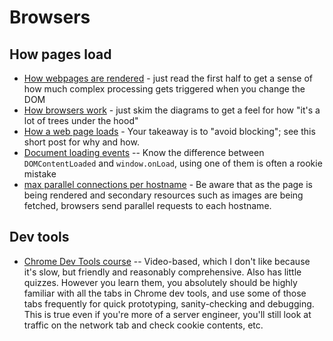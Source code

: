 # Browsers

## How pages load

* [How webpages are rendered](http://frontendbabel.info/articles/webpage-rendering-101/) - just read the first half to get a sense of how much complex processing gets triggered when you change the DOM
* [How browsers work](https://www.html5rocks.com/en/tutorials/internals/howbrowserswork/) - just skim the diagrams to get a feel for how "it's a lot of trees under the hood"
* [How a web page loads](http://gent.ilcore.com/2011/05/how-web-page-loads.html) - Your takeaway is to "avoid blocking"; see this short post for why and how.
* [Document loading events](http://www.breck-mckye.com/blog/2014/04/document-loading-and-DOM-lifecycle-events/) -- Know the difference between `DOMContentLoaded` and `window.onLoad`, using one of them is often a rookie mistake
* [max parallel connections per hostname](http://blog.olamisan.com/max-parallel-http-connections-in-a-browser) - Be aware that as the page is being rendered and secondary resources such as images are being fetched, browsers send parallel requests to each hostname.

## Dev tools

* [Chrome Dev Tools course](http://discover-devtools.codeschool.com/) -- Video-based, which I don't like because it's slow, but friendly and reasonably comprehensive. Also has little quizzes. However you learn them, you absolutely should be highly familiar with all the tabs in Chrome dev tools, and use some of those tabs frequently for quick prototyping, sanity-checking and debugging. This is true even if you're more of a server engineer, you'll still look at traffic on the network tab and check cookie contents, etc.

